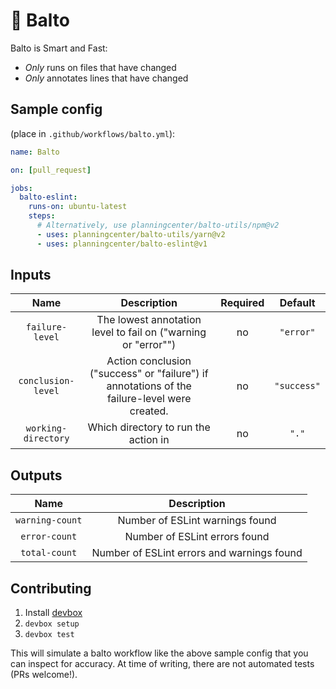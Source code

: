 # 🐺 Balto

Balto is Smart and Fast:

* _Only_ runs on files that have changed
* _Only_ annotates lines that have changed

## Sample config

(place in `.github/workflows/balto.yml`):

```yaml
name: Balto

on: [pull_request]

jobs:
  balto-eslint:
    runs-on: ubuntu-latest
    steps:
      # Alternatively, use planningcenter/balto-utils/npm@v2
      - uses: planningcenter/balto-utils/yarn@v2
      - uses: planningcenter/balto-eslint@v1
```

## Inputs

| Name | Description | Required | Default |
|:-:|:-:|:-:|:-:|
| `failure-level` | The lowest annotation level to fail on ("warning or "error"") | no | `"error"` |
| `conclusion-level` | Action conclusion ("success" or "failure") if annotations of the failure-level were created. | no | `"success"` |
| `working-directory` | Which directory to run the action in | no | `"."` |

## Outputs

| Name | Description |
|:-:|:-:|
| `warning-count` | Number of ESLint warnings found |
| `error-count` | Number of ESLint errors found |
| `total-count` | Number of ESLint errors and warnings found |

## Contributing

1. Install [devbox](https://www.jetify.com/devbox/)
2. `devbox setup`
3. `devbox test`

This will simulate a balto workflow like the above sample config that you can
inspect for accuracy. At time of writing, there are not automated tests (PRs
welcome!).
